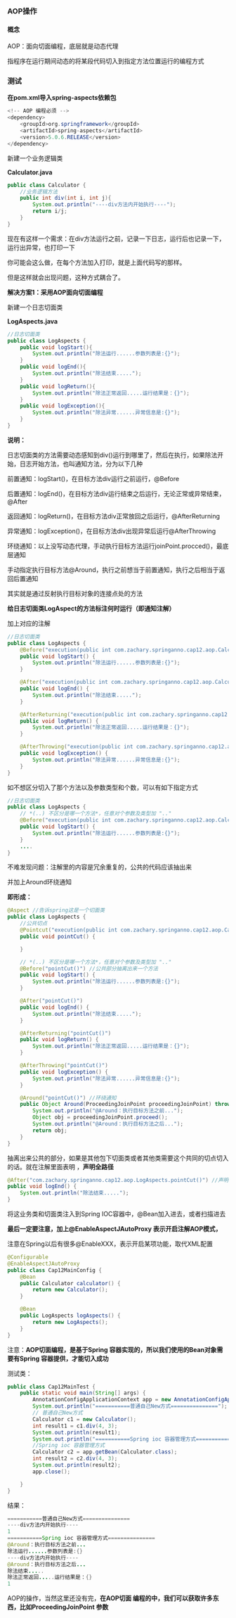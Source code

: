 ### AOP操作

#### 概念

AOP：面向切面编程，底层就是动态代理

指程序在运行期间动态的将某段代码切入到指定方法位置运行的编程方式

### 测试

**在pom.xml导入spring-aspects依赖包**

```java
<!-- AOP 编程必须 -->
<dependency>
    <groupId>org.springframework</groupId>
    <artifactId>spring-aspects</artifactId>
    <version>5.0.6.RELEASE</version>
</dependency>
```

新建一个业务逻辑类

**Calculator.java**

```java
public class Calculator {
	//业务逻辑方法
	public int div(int i, int j){
		System.out.println("----div方法内开始执行----");
		return i/j;
	}
}
```

现在有这样一个需求：在div方法运行之前，记录一下日志，运行后也记录一下，运行出异常，也打印一下

你可能会这么做，在每个方法加入打印，就是上面代码写的那样。

但是这样就会出现问题，这种方式耦合了。

**解决方案1：采用AOP面向切面编程**

新建一个日志切面类

**LogAspects.java**

```java
//日志切面类
public class LogAspects {
    public void logStart(){
        System.out.println("除法运行......参数列表是:{}");
    }
    public void logEnd(){
        System.out.println("除法结束.....");
    }
    public void logReturn(){
        System.out.println("除法正常返回.....运行结果是：{}");
    }
    public void logException(){
        System.out.println("除法异常......异常信息是:{}");
    }
}
```

**说明：**

日志切面类的方法需要动态感知到div\(\)运行到哪里了，然后在执行，如果除法开始，日志开始方法，也叫通知方法，分为以下几种

前置通知：logStart\(\)，在目标方法div运行之前运行，@Before

后置通知：logEnd\(\)，在目标方法div运行结束之后运行，无论正常或异常结束，@After

返回通知：logReturn\(\)，在目标方法div正常放回之后运行，@AfterReturning

异常通知：logException\(\)，在目标方法div出现异常后运行@AfterThrowing

环绕通知：以上没写动态代理，手动执行目标方法运行joinPoint.procced\(\)，最底层通知

手动指定执行目标方法@Around，执行之前想当于前置通知，执行之后相当于返回后置通知

其实就是通过反射执行目标对象的连接点处的方法

**给日志切面类LogAspect的方法标注何时运行（即通知注解）**

加上对应的注解

```java
//日志切面类
public class LogAspects {
    @Before("execution(public int com.zachary.springanno.cap12.aop.Calculator.div(int,int))")
    public void logStart() {
        System.out.println("除法运行......参数列表是:{}");
    }

    @After("execution(public int com.zachary.springanno.cap12.aop.Calculator.div(int,int))")
    public void logEnd() {
        System.out.println("除法结束.....");
    }

    @AfterReturning("execution(public int com.zachary.springanno.cap12.aop.Calculator.div(int,int))")
    public void logReturn() {
        System.out.println("除法正常返回.....运行结果是：{}");
    }

    @AfterThrowing("execution(public int com.zachary.springanno.cap12.aop.Calculator.div(int,int))")
    public void logException() {
        System.out.println("除法异常......异常信息是:{}");
    }
}
```

如不想区分切入了那个方法以及参数类型和个数，可以有如下指定方式

```java
//日志切面类
public class LogAspects {
    // *(..) 不区分是哪一个方法*，任意对个参数及类型加 ".."
    @Before("execution(public int com.zachary.springanno.cap12.aop.Calculator.*(..))")
    public void logStart() {
        System.out.println("除法运行......参数列表是:{}");
    }
    ....
}
```

不难发现问题：注解里的内容是冗余重复的，公共的代码应该抽出来

并加上Around环绕通知

**即形成：**

```java
@Aspect //告诉spring这是一个切面类
public class LogAspects {
    //公共切点
    @Pointcut("execution(public int com.zachary.springanno.cap12.aop.Calculator.*(..))")
    public void pointCut() {

    }

    // *(..) 不区分是哪一个方法*，任意对个参数及类型加 ".."
    @Before("pointCut()") //公共部分抽离出来一个方法
    public void logStart() {
        System.out.println("除法运行......参数列表是:{}");
    }

    @After("pointCut()")
    public void logEnd() {
        System.out.println("除法结束.....");
    }

    @AfterReturning("pointCut()")
    public void logReturn() {
        System.out.println("除法正常返回.....运行结果是：{}");
    }

    @AfterThrowing("pointCut()")
    public void logException() {
        System.out.println("除法异常......异常信息是:{}");
    }

    @Around("pointCut()") //环绕通知
    public Object Around(ProceedingJoinPoint proceedingJoinPoint) throws Throwable {
        System.out.println("@Around：执行目标方法之前...");
        Object obj = proceedingJoinPoint.proceed();
        System.out.println("@Around：执行目标方法之后...");
        return obj;
    }
}
```

抽离出来公共的部分，如果是其他包下切面类或者其他类需要这个共同的切点切入的话。就在注解里面表明 ，**声明全路径**

```java
@After("com.zachary.springanno.cap12.aop.LogAspects.pointCut()") //声明全路径
public void logEnd() {
    System.out.println("除法结束.....");
}
```

将这业务类和切面类注入到Spring IOC容器中，@Bean加入进去，或者扫描进去

**最后一定要注意，加上@EnableAspectJAutoProxy 表示开启注解AOP模式，**

注意在Spring以后有很多@EnableXXX，表示开启某项功能，取代XML配置

```java
@Configurable
@EnableAspectJAutoProxy
public class Cap12MainConfig {
    @Bean
    public Calculator calculator() {
        return new Calculator();
    }

    @Bean
    public LogAspects logAspects() {
        return new LogAspects();
    }
}
```

注意：**AOP切面编程，是基于Spring 容器实现的，所以我们使用的Bean对象需要有Spring 容器提供，才能切入成功**

测试类：

```java
public class Cap12MainTest {
    public static void main(String[] args) {
        AnnotationConfigApplicationContext app = new AnnotationConfigApplicationContext(Cap12MainConfig.class);
        System.out.println("===========普通自己New方式===============");
        // 普通自己New方式
        Calculator c1 = new Calculator();
        int result1 = c1.div(4, 3);
        System.out.println(result1);
        System.out.println("===========Spring ioc 容器管理方式===============");
        //Spring ioc 容器管理方式
        Calculator c2 = app.getBean(Calculator.class);
        int result2 = c2.div(4, 3);
        System.out.println(result2);
        app.close();

    }
}
```

结果：

```java
===========普通自己New方式===============
----div方法内开始执行----
1
===========Spring ioc 容器管理方式===============
@Around：执行目标方法之前...
除法运行......参数列表是:{}
----div方法内开始执行----
@Around：执行目标方法之后...
除法结束.....
除法正常返回.....运行结果是：{}
1
```

AOP的操作，当然这里还没有完，**在AOP切面 编程的中，我们可以获取许多东西，比如ProceedingJoinPoint 参数**



